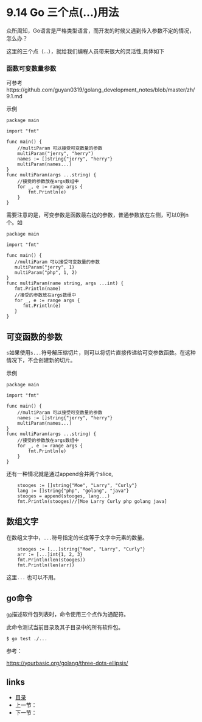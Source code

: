 # 9.14 Go 三个点(...)用法

众所周知，Go语言是严格类型语言，而开发的时候又遇到传入参数不定的情况，怎么办？

这里的三个点（...），就给我们编程人员带来很大的灵活性,具体如下

### 函数可变数量参数

可参考https://github.com/guyan0319/golang_development_notes/blob/master/zh/9.1.md

示例

```
package main

import "fmt"

func main() {
	//multiParam 可以接受可变数量的参数
	multiParam("jerry", "herry")
	names := []string{"jerry", "herry"}
	multiParam(names...)
}
func multiParam(args ...string) {
	//接受的参数放在args数组中
	for _, e := range args {
		fmt.Println(e)
	}
}
```

需要注意的是，可变参数是函数最右边的参数，普通参数放在左侧，可以0到n个。如

```
package main

import "fmt"

func main() {
   //multiParam 可以接受可变数量的参数
   multiParam("jerry", 1)
   multiParam("php", 1, 2)
}
func multiParam(name string, args ...int) {
   fmt.Println(name)
   //接受的参数放在args数组中
   for _, e := range args {
      fmt.Println(e)
   }
}
```

## 可变函数的参数

`s`如果使用`s...`符号解压缩切片，则可以将切片直接传递给可变参数函数。在这种情况下，不会创建新的切片。

示例

```
package main

import "fmt"

func main() {
	//multiParam 可以接受可变数量的参数
	names := []string{"jerry", "herry"}
	multiParam(names...)
}
func multiParam(args ...string) {
	//接受的参数放在args数组中
	for _, e := range args {
		fmt.Println(e)
	}
}
```

还有一种情况就是通过append合并两个slice,

```
	stooges := []string{"Moe", "Larry", "Curly"}
	lang := []string{"php", "golang", "java"}
	stooges = append(stooges, lang...)
	fmt.Println(stooges)//[Moe Larry Curly php golang java]
```



## 数组文字

在数组文字中，`...`符号指定的长度等于文字中元素的数量。

```
	stooges := [...]string{"Moe", "Larry", "Curly"}
	arr := [...]int{1, 2, 3}
	fmt.Println(len(stooges))
	fmt.Println(len(arr))
```

这里`...` 也可以不用。



## go命令

[`go`](https://golang.org/cmd/go/)描述软件包列表时，命令使用三个点作为通配符。

此命令测试当前目录及其子目录中的所有软件包。

```
$ go test ./...
```

参考：

https://yourbasic.org/golang/three-dots-ellipsis/

## links

- [目录](https://github.com/guyan0319/golang_development_notes/blob/master/zh/preface.md)
- 上一节：
- 下一节：

